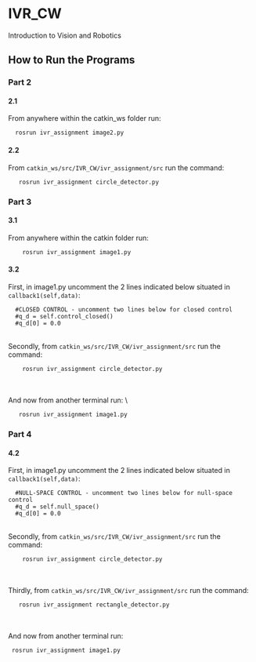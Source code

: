 # IVR_CW
Introduction to Vision and Robotics
## How to Run the Programs

### Part 2

#### 2.1
  From anywhere within the catkin_ws folder run: 
  ```
    rosrun ivr_assignment image2.py
  ```
#### 2.2
  From `catkin_ws/src/IVR_CW/ivr_assignment/src` run the command:
  ```
     rosrun ivr_assignment circle_detector.py
  ```
### Part 3

#### 3.1 
  From anywhere within the catkin folder run: 
  ```
      rosrun ivr_assignment image1.py
  ```
#### 3.2 
  First, in image1.py uncomment the 2 lines indicated below situated in `callback1(self,data)`:
  ``` 
    #CLOSED CONTROL - uncomment two lines below for closed control
    #q_d = self.control_closed()
    #q_d[0] = 0.0
  ```
  \
  Secondly, from `catkin_ws/src/IVR_CW/ivr_assignment/src` run the command:
  ```
      rosrun ivr_assignment circle_detector.py
  ```
  \
  \
  And now from another terminal run:
  \
   ```
      rosrun ivr_assignment image1.py
   ```
### Part 4
#### 4.2 
  First, in image1.py uncomment the 2 lines indicated below situated in `callback1(self,data)`:
  ``` 
    #NULL-SPACE CONTROL - uncomment two lines below for null-space control
    #q_d = self.null_space()
    #q_d[0] = 0.0
  ```
  \
  Secondly, from `catkin_ws/src/IVR_CW/ivr_assignment/src` run the command:
  ```
      rosrun ivr_assignment circle_detector.py
  ```
  \
  \
  Thirdly, from `catkin_ws/src/IVR_CW/ivr_assignment/src` run the command:
  ```
     rosrun ivr_assignment rectangle_detector.py
  ```
  \
  \
  And now from another terminal run:
  ```
   rosrun ivr_assignment image1.py
  ```
